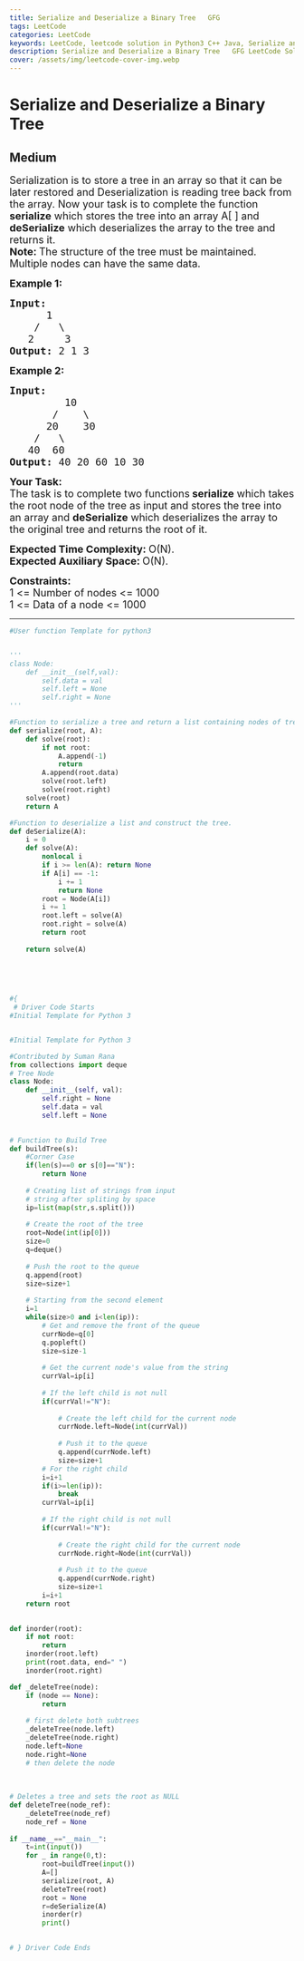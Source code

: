```yaml
---
title: Serialize and Deserialize a Binary Tree   GFG
tags: LeetCode
categories: LeetCode
keywords: LeetCode, leetcode solution in Python3 C++ Java, Serialize and Deserialize a Binary Tree - GFG solution
description: Serialize and Deserialize a Binary Tree   GFG LeetCode Solution Explained
cover: /assets/img/leetcode-cover-img.webp
---
```



# Serialize and Deserialize a Binary Tree
## Medium
<div class="problems_problem_content__Xm_eO"><p><span style="font-size:18px">Serialization is to store a tree in an array&nbsp;so that it can be later restored and&nbsp;Deserialization is reading tree back from the array. Now your task is to complete the function<strong> serialize</strong> which stores the tree into an array A[ ] and <strong>deSerialize</strong> which deserializes&nbsp;the array to the tree and returns it.<br>
<strong>Note:&nbsp;</strong>The structure of the tree must be maintained. Multiple nodes can have the same data.</span></p>

<p><span style="font-size:18px"><strong>Example 1:</strong></span></p>

<pre><span style="font-size:18px"><strong>Input:
</strong>&nbsp; &nbsp;&nbsp; &nbsp;1
 &nbsp; &nbsp;/&nbsp; &nbsp;\
 &nbsp;&nbsp;2&nbsp; &nbsp;&nbsp;&nbsp;3
<strong>Output: </strong>2 1 3</span>
</pre>

<p><span style="font-size:18px"><strong>Example 2:</strong></span></p>

<pre><span style="font-size:18px"><strong>Input:
</strong>&nbsp; &nbsp; &nbsp; &nbsp; &nbsp;10
 &nbsp; &nbsp; &nbsp;&nbsp;/ &nbsp; &nbsp;\
 &nbsp; &nbsp;  20&nbsp; &nbsp; 30
 &nbsp;  /&nbsp;&nbsp; \
 &nbsp; 40&nbsp; 60
<strong>Output: </strong>40 20 60 10 30
</span></pre>

<p><span style="font-size:18px"><strong>Your Task:</strong><br>
The task is to complete two&nbsp;functions<strong> serialize</strong> which takes the root node of the tree as input and stores the tree into an array&nbsp;and <strong>deSerialize</strong> which deserializes&nbsp;the array to the original tree and returns the root of it.</span></p>

<p><span style="font-size:18px"><strong>Expected Time Complexity:&nbsp;</strong>O(N).<br>
<strong>Expected Auxiliary Space:&nbsp;</strong>O(N).</span></p>

<p><span style="font-size:18px"><strong>Constraints:</strong><br>
1 &lt;= Number of nodes &lt;= 1000<br>
1 &lt;= Data of a node &lt;= 1000</span></p>
</div>

---




```python
#User function Template for python3


'''
class Node:
    def __init__(self,val):
        self.data = val
        self.left = None
        self.right = None
'''

#Function to serialize a tree and return a list containing nodes of tree.
def serialize(root, A):
    def solve(root):
        if not root:
            A.append(-1)
            return 
        A.append(root.data)
        solve(root.left)
        solve(root.right)
    solve(root)
    return A

#Function to deserialize a list and construct the tree.   
def deSerialize(A):
    i = 0
    def solve(A):
        nonlocal i
        if i >= len(A): return None
        if A[i] == -1: 
            i += 1
            return None
        root = Node(A[i])
        i += 1
        root.left = solve(A)
        root.right = solve(A)
        return root
        
    return solve(A)
    
        
    


#{ 
 # Driver Code Starts
#Initial Template for Python 3


#Initial Template for Python 3

#Contributed by Suman Rana
from collections import deque
# Tree Node
class Node:
    def __init__(self, val):
        self.right = None
        self.data = val
        self.left = None

    
# Function to Build Tree   
def buildTree(s):
    #Corner Case
    if(len(s)==0 or s[0]=="N"):           
        return None
        
    # Creating list of strings from input 
    # string after spliting by space
    ip=list(map(str,s.split()))
    
    # Create the root of the tree
    root=Node(int(ip[0]))                     
    size=0
    q=deque()
    
    # Push the root to the queue
    q.append(root)                            
    size=size+1 
    
    # Starting from the second element
    i=1                                       
    while(size>0 and i<len(ip)):
        # Get and remove the front of the queue
        currNode=q[0]
        q.popleft()
        size=size-1
        
        # Get the current node's value from the string
        currVal=ip[i]
        
        # If the left child is not null
        if(currVal!="N"):
            
            # Create the left child for the current node
            currNode.left=Node(int(currVal))
            
            # Push it to the queue
            q.append(currNode.left)
            size=size+1
        # For the right child
        i=i+1
        if(i>=len(ip)):
            break
        currVal=ip[i]
        
        # If the right child is not null
        if(currVal!="N"):
            
            # Create the right child for the current node
            currNode.right=Node(int(currVal))
            
            # Push it to the queue
            q.append(currNode.right)
            size=size+1
        i=i+1
    return root
    

def inorder(root):
    if not root:
        return
    inorder(root.left)
    print(root.data, end=" ")
    inorder(root.right)

def _deleteTree(node): 
    if (node == None): 
        return
  
    # first delete both subtrees  
    _deleteTree(node.left) 
    _deleteTree(node.right) 
    node.left=None
    node.right=None
    # then delete the node  
     
    
      
# Deletes a tree and sets the root as NULL 
def deleteTree(node_ref): 
    _deleteTree(node_ref) 
    node_ref = None
    
if __name__=="__main__":
    t=int(input())
    for _ in range(0,t):
        root=buildTree(input())
        A=[]
        serialize(root, A)
        deleteTree(root)
        root = None
        r=deSerialize(A)
        inorder(r)
        print()
        

# } Driver Code Ends
```
